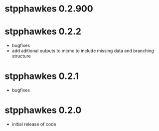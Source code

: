 # stpphawkes 0.2.900

# stpphawkes 0.2.2
* bugfixes
* add aditional outputs to mcmc to include missing data and branching structure

# stpphawkes 0.2.1
* bugfixes

# stpphawkes 0.2.0
* initial release of code

